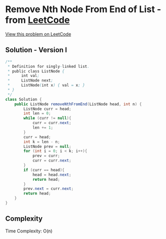# Remove Nth Node From End of List - from [LeetCode](https://leetcode.com)
[View this problem on LeetCode](https://leetcode.com/problems/remove-nth-node-from-end-of-list/solution/)

## Solution - Version I
```java
/**
 * Definition for singly-linked list.
 * public class ListNode {
 *     int val;
 *     ListNode next;
 *     ListNode(int x) { val = x; }
 * }
 */
class Solution {
    public ListNode removeNthFromEnd(ListNode head, int n) {
        ListNode curr = head;
        int len = 0;
        while (curr != null){
            curr = curr.next;
            len += 1;
        }
        curr = head;
        int k = len - n;
        ListNode prev = null;
        for (int i = 0; i < k; i++){
            prev = curr;
            curr = curr.next;
        }
        if (curr == head){
            head = head.next;
            return head;
        }
        prev.next = curr.next;
        return head;
    }
}
```

## Complexity
Time Complexity: O(n)